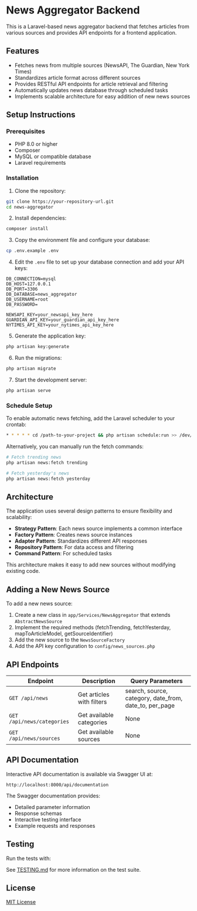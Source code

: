 # News Aggregator Backend

This is a Laravel-based news aggregator backend that fetches articles from various sources and provides API endpoints for a frontend application.

## Features

- Fetches news from multiple sources (NewsAPI, The Guardian, New York Times)
- Standardizes article format across different sources
- Provides RESTful API endpoints for article retrieval and filtering
- Automatically updates news database through scheduled tasks
- Implements scalable architecture for easy addition of new news sources

## Setup Instructions

### Prerequisites

- PHP 8.0 or higher
- Composer
- MySQL or compatible database
- Laravel requirements

### Installation

1. Clone the repository:
```bash
git clone https://your-repository-url.git
cd news-aggregator
```

2. Install dependencies:
```bash
composer install
```

3. Copy the environment file and configure your database:
```bash
cp .env.example .env
```

4. Edit the `.env` file to set up your database connection and add your API keys:
```
DB_CONNECTION=mysql
DB_HOST=127.0.0.1
DB_PORT=3306
DB_DATABASE=news_aggregator
DB_USERNAME=root
DB_PASSWORD=

NEWSAPI_KEY=your_newsapi_key_here
GUARDIAN_API_KEY=your_guardian_api_key_here
NYTIMES_API_KEY=your_nytimes_api_key_here
```

5. Generate the application key:
```bash
php artisan key:generate
```

6. Run the migrations:
```bash
php artisan migrate
```

7. Start the development server:
```bash
php artisan serve
```

### Schedule Setup

To enable automatic news fetching, add the Laravel scheduler to your crontab:

```bash
* * * * * cd /path-to-your-project && php artisan schedule:run >> /dev/null 2>&1
```

Alternatively, you can manually run the fetch commands:

```bash
# Fetch trending news
php artisan news:fetch trending

# Fetch yesterday's news
php artisan news:fetch yesterday
```

## Architecture

The application uses several design patterns to ensure flexibility and scalability:

- **Strategy Pattern**: Each news source implements a common interface
- **Factory Pattern**: Creates news source instances
- **Adapter Pattern**: Standardizes different API responses
- **Repository Pattern**: For data access and filtering
- **Command Pattern**: For scheduled tasks

This architecture makes it easy to add new sources without modifying existing code.

## Adding a New News Source

To add a new news source:

1. Create a new class in `app/Services/NewsAggregator` that extends `AbstractNewsSource`
2. Implement the required methods (fetchTrending, fetchYesterday, mapToArticleModel, getSourceIdentifier)
3. Add the new source to the `NewsSourceFactory`
4. Add the API key configuration to `config/news_sources.php`


## API Endpoints

| Endpoint | Description | Query Parameters |
|----------|-------------|------------------|
| `GET /api/news` | Get articles with filters | search, source, category, date_from, date_to, per_page |
| `GET /api/news/categories` | Get available categories | None |
| `GET /api/news/sources` | Get available sources | None |

## API Documentation

Interactive API documentation is available via Swagger UI at:

```
http://localhost:8000/api/documentation
```

The Swagger documentation provides:
- Detailed parameter information
- Response schemas
- Interactive testing interface
- Example requests and responses

## Testing

Run the tests with:


See [TESTING.md](TESTING.md) for more information on the test suite.

## License

[MIT License](LICENSE.md)
